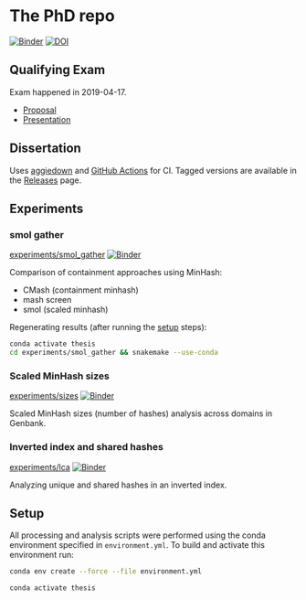 # The PhD repo

[![Binder](https://mybinder.org/badge_logo.svg)](https://mybinder.org/v2/gh/luizirber/phd/master)
[![DOI](https://zenodo.org/badge/DOI/10.5281/zenodo.4012667.svg)](https://doi.org/10.5281/zenodo.4012667)

## Qualifying Exam

Exam happened in 2019-04-17.

- [Proposal]
- [Presentation]

[Proposal]: proposal/Proposal.pdf
[Presentation]: qe/presentation/QE_no_extras.pdf

## Dissertation

Uses [aggiedown] and [GitHub Actions] for CI. Tagged versions are available in
the [Releases] page.

[aggiedown]: https://github.com/ryanpeek/aggiedown/
[GitHub Actions]: https://github.com/luizirber/phd/actions
[Releases]: https://github.com/luizirber/phd/releases

## Experiments

### smol gather

[experiments/smol_gather](https://github.com/luizirber/phd/tree/master/experiments/smol_gather)
[![Binder](https://mybinder.org/badge_logo.svg)](https://mybinder.org/v2/gh/luizirber/phd/master?urlpath=lab%2Ftree%2Fexperiments%2Fsmol_gather%2Fnotebooks%2Fanalysis.ipynb)

Comparison of containment approaches using MinHash:

- CMash (containment minhash)
- mash screen
- smol (scaled minhash)

Regenerating results (after running the [setup](#Setup) steps):
```bash
conda activate thesis
cd experiments/smol_gather && snakemake --use-conda
```

### Scaled MinHash sizes

[experiments/sizes](https://github.com/luizirber/phd/tree/master/experiments/sizes)
[![Binder](https://mybinder.org/badge_logo.svg)](https://mybinder.org/v2/gh/luizirber/phd/master?urlpath=lab%2Ftree%2Fexperiments%2Fsizes%2Fnotebooks%2Fanalysis.ipynb)

Scaled MinHash sizes (number of hashes) analysis across domains in Genbank.

### Inverted index and shared hashes

[experiments/lca](https://github.com/luizirber/phd/tree/master/experiments/lca)
[![Binder](https://mybinder.org/badge_logo.svg)](https://mybinder.org/v2/gh/luizirber/phd/master?urlpath=lab%2Ftree%2Fexperiments%2Flca%2Fnotebooks%2Fanalysis.ipynb)

Analyzing unique and shared hashes in an inverted index.

## Setup

All processing and analysis scripts were performed using the conda environment specified in `environment.yml`.
To build and activate this environment run:

```bash
conda env create --force --file environment.yml

conda activate thesis
```

